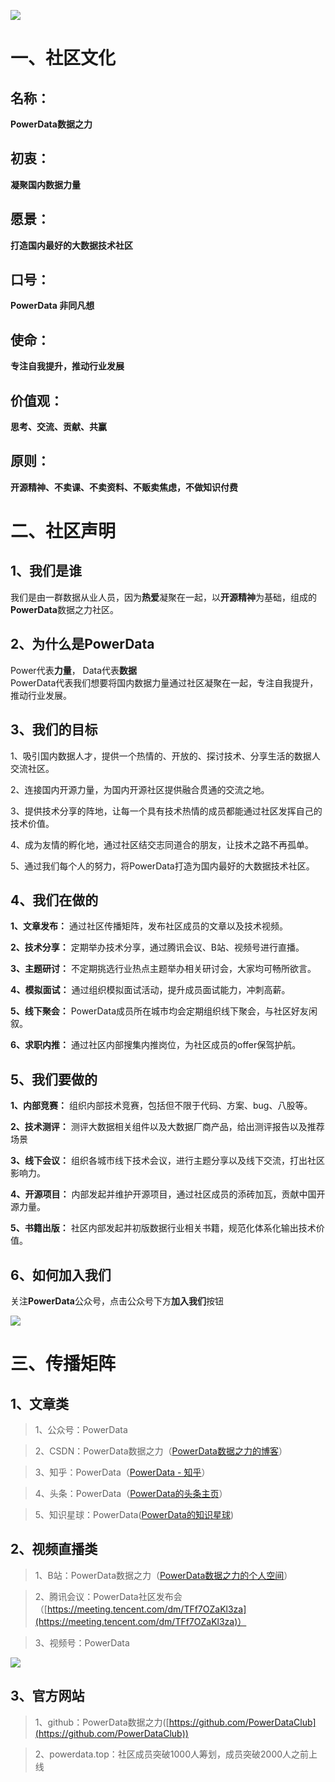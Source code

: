 
![](https://files.mdnice.com/user/26302/82f425e7-f171-4068-b057-effe3816b8b1.png)
# 一、社区文化
## 名称：
**PowerData数据之力**
## 初衷：
**凝聚国内数据力量**
## 愿景：
**打造国内最好的大数据技术社区**
## 口号：
**PowerData 非同凡想**  
## 使命：
**专注自我提升，推动行业发展**  
## 价值观：
**思考、交流、贡献、共赢**  
## 原则：
**开源精神、不卖课、不卖资料、不贩卖焦虑，不做知识付费**

# 二、社区声明
## 1、我们是谁

我们是由一群数据从业人员，因为**热爱**凝聚在一起，以**开源精神**为基础，组成的****PowerData****数据之力社区。

## 2、为什么是PowerData
Power代表**力量**， Data代表**数据**  
PowerData代表我们想要将国内数据力量通过社区凝聚在一起，专注自我提升，推动行业发展。

## 3、我们的目标
1、吸引国内数据人才，提供一个热情的、开放的、探讨技术、分享生活的数据人交流社区。

2、连接国内开源力量，为国内开源社区提供融合贯通的交流之地。

3、提供技术分享的阵地，让每一个具有技术热情的成员都能通过社区发挥自己的技术价值。

4、成为友情的孵化地，通过社区结交志同道合的朋友，让技术之路不再孤单。

5、通过我们每个人的努力，将PowerData打造为国内最好的大数据技术社区。
## 4、我们在做的
**1、文章发布：** 通过社区传播矩阵，发布社区成员的文章以及技术视频。

**2、技术分享：** 定期举办技术分享，通过腾讯会议、B站、视频号进行直播。

**3、主题研讨：** 不定期挑选行业热点主题举办相关研讨会，大家均可畅所欲言。

**4、模拟面试：** 通过组织模拟面试活动，提升成员面试能力，冲刺高薪。

**5、线下聚会：** PowerData成员所在城市均会定期组织线下聚会，与社区好友闲叙。

**6、求职内推：** 通过社区内部搜集内推岗位，为社区成员的offer保驾护航。

## 5、我们要做的
**1、内部竞赛：** 组织内部技术竞赛，包括但不限于代码、方案、bug、八股等。

**2、技术测评：** 测评大数据相关组件以及大数据厂商产品，给出测评报告以及推荐场景

**3、线下会议：** 组织各城市线下技术会议，进行主题分享以及线下交流，打出社区影响力。

**4、开源项目：** 内部发起并维护开源项目，通过社区成员的添砖加瓦，贡献中国开源力量。

**5、书籍出版：** 社区内部发起并初版数据行业相关书籍，规范化体系化输出技术价值。

## 6、如何加入我们
关注**PowerData**公众号，点击公众号下方**加入我们**按钮

![](https://files.mdnice.com/user/26302/e0e26c2e-40aa-4080-a0cf-821e42e2e812.png)

# 三、传播矩阵
## 1、文章类
> 1、公众号：PowerData


> 2、CSDN：PowerData数据之力（[PowerData数据之力的博客](https://blog.csdn.net/PowerDataHub)）

> 3、知乎：PowerData（[PowerData - 知乎](https://www.zhihu.com/people/PowerDataHub)）

> 4、头条：PowerData（[PowerData的头条主页](https://www.toutiao.com/c/user/token/MS4wLjABAAAAdnVQW6ukCKUFQwFUDSmqfjOhxIS4Htq-RRYmXATK0dRBcJOEpzrkIUIQsuGRzuAf/)）

> 5、知识星球：PowerData([PowerData的知识星球](https://public.zsxq.com/groups/48841182255888.html))

## 2、视频直播类
> 1、B站：PowerData数据之力（[PowerData数据之力的个人空间](https://space.bilibili.com/1570904681)）

> 2、腾讯会议：PowerData社区发布会（[https://meeting.tencent.com/dm/TFf7OZaKl3za](https://meeting.tencent.com/dm/TFf7OZaKl3za)）

> 3、视频号：PowerData

![](https://files.mdnice.com/user/26302/ac71e143-7a71-4013-bfb0-a2b08e8ad06d.png)
## 3、官方网站
> 1、github：PowerData数据之力([https://github.com/PowerDataClub](https://github.com/PowerDataClub))

> 2、powerdata.top：社区成员突破1000人筹划，成员突破2000人之前上线
